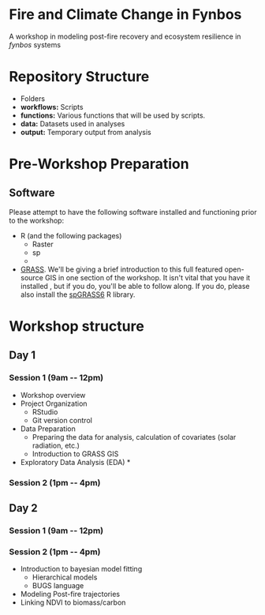 Fire and Climate Change in Fynbos
=====

A workshop in modeling post-fire recovery and ecosystem resilience in _fynbos_ systems

# Repository Structure


* Folders
* **workflows:**       Scripts
* **functions:**  Various functions that will be used by scripts.
* **data:**  Datasets used in analyses
* **output:** Temporary output from analysis

# Pre-Workshop Preparation
## Software
Please attempt to have the following software installed and functioning prior to the workshop:

* R (and the following packages)
  	 * Raster
	 * sp
	 * 
* [GRASS](http://grass.osgeo.org/download/).  We'll be giving a brief introduction to this full featured open-source GIS in one section of the workshop.  It isn't vital that you have it installed , but if you do, you'll be able to follow along.  If you do, please also install the [spGRASS6](http://cran.r-project.org/web/packages/spgrass6/index.html) R library.  

# Workshop structure

## Day 1

### Session 1 (9am -- 12pm)

* Workshop overview
* Project Organization
	*  RStudio
	*  Git version control
*   Data Preparation
	*  Preparing the data for analysis, calculation of covariates (solar radiation, etc.)
	*  Introduction to GRASS GIS      
* Exploratory Data Analysis (EDA)
	* 	
	
### Session 2 (1pm -- 4pm)

## Day 2

### Session 1 (9am -- 12pm)

### Session 2 (1pm -- 4pm)
* Introduction to bayesian model fitting
	* Hierarchical models
	* BUGS language
* Modeling Post-fire trajectories
* Linking NDVI to biomass/carbon




